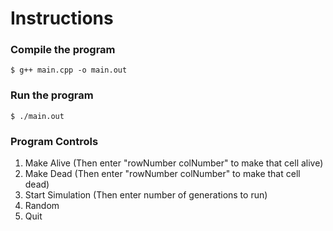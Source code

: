 # Instructions

### Compile the program

```console
$ g++ main.cpp -o main.out
```

### Run the program

```console
$ ./main.out
```

### Program Controls
1. Make Alive (Then enter "rowNumber colNumber" to make that cell alive)
2. Make Dead (Then enter "rowNumber colNumber" to make that cell dead)
3. Start Simulation (Then enter number of generations to run)
4. Random
5. Quit
